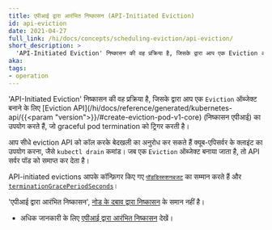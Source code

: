 ```yaml
---
title: एपीआई द्वारा आरंभित निष्कासन (API-Initiated Eviction)
id: api-eviction
date: 2021-04-27
full_link: /hi/docs/concepts/scheduling-eviction/api-eviction/
short_description: >
  'API-Initiated Eviction' निष्कासन की वह प्रक्रिया है, जिसके द्वारा आप एक Eviction ऑब्जेक्ट बनाने के लिए Eviction API का उपयोग करते हैं, जो graceful pod termination को ट्रिगर करती है।
aka:
tags:
- operation
---
```

'API-Initiated Eviction' निष्कासन की वह प्रक्रिया है, जिसके द्वारा आप एक `Eviction` ऑब्जेक्ट बनाने के लिए [Eviction API](/hi/docs/reference/generated/kubernetes-api/{{<param "version">}}/#create-eviction-pod-v1-core) (निष्कासन एपीआई) का उपयोग करते हैं, जो graceful pod termination को ट्रिगर करती है।

<!--more-->
आप सीधे eviction API को कॉल करके बेदखली का अनुरोध कर सकते हैं
क्यूब-एपिसर्वर के क्लाइंट का उपयोग करना, जैसे `kubectl drain` कमांड।
जब एक `Eviction` ऑब्जेक्ट बनाया जाता है, तो API सर्वर पॉड को समाप्त कर देता है।


API-initiated evictions आपके कॉन्फ़िगर किए गए [`पॉडडिस्रप्शनबजट`](/docs/tasks/run-application/configure-pdb/) का सम्मान करते हैं
और [`terminationGracePeriodSeconds`](/docs/concepts/workloads/pods/pod-lifecycle#pod-टर्मिनेशन)।

'एपीआई द्वारा आरंभित निष्कासन', [नोड के दबाव द्वारा निष्कासन](/hi/docs/concepts/scheduling-eviction/node-pressure-eviction/) के समान नहीं है।

* अधिक जानकारी के लिए [एपीआई द्वारा आरंभित निष्कासन](/hi/docs/concepts/scheduling-eviction/api-eviction/) देखें।
